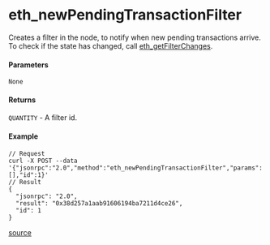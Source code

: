 # eth\_newPendingTransactionFilter

Creates a filter in the node, to notify when new pending transactions arrive. To check if the state has changed, call [eth\_getFilterChanges](eth\_getfilterchanges.md).

#### Parameters

`None`

#### Returns

`QUANTITY` - A filter id.

#### Example

```
// Request
curl -X POST --data '{"jsonrpc":"2.0","method":"eth_newPendingTransactionFilter","params":[],"id":1}'
// Result
{
  "jsonrpc": "2.0",
  "result": "0x38d257a1aab91606194ba7211d4ce26",
  "id": 1
}
```

[source](https://ethereum.org/en/developers/docs/apis/json-rpc/#eth\_newpendingtransactionfilter)
